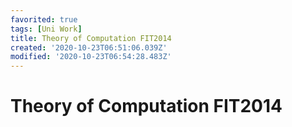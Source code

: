 ```yaml
---
favorited: true
tags: [Uni Work]
title: Theory of Computation FIT2014
created: '2020-10-23T06:51:06.039Z'
modified: '2020-10-23T06:54:28.483Z'
---
```


# Theory of Computation FIT2014
